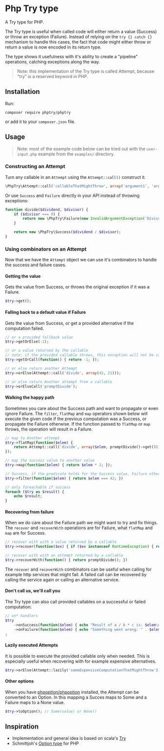 Php Try type
============

A Try type for PHP.

The Try type is useful when called code will either return a value (Success) or
throw an exception (Failure). Instead of relying on the `try {} catch {}`
mechanism to handle this cases, the fact that code might either throw or return
a value is now encoded in its return type.

The type shows it usefulness with it's ability to create a "pipeline"
operations, catching exceptions along the way.

> Note: this implementation of the Try type is called Attempt, because "try" is
> a reserved keyword in PHP.

## Installation

Run:

```
composer require phptry/phptry
```
or add it to your `composer.json` file.

## Usage

> Note: most of the example code below can be tried out with the
> `user-input.php` example from the `examples/` directory.

### Constructing an Attempt

Turn any callable in an `Attempt` using the `Attempt::call()` construct it.

```php
\PhpTry\Attempt::call('callableThatMightThrow', array('argument1', 'argument2'));
```

Or use `Success` and `Failure` directly in your API instead of throwing exceptions:

```php
function divide($dividend, $divisor) {
    if ($divisor === 0) {
        return new \PhpTry\Failure(new InvalidArgumentException('Divisor cannot be 0.'));
    }

    return new \PhpTry\Success($dividend / $divisor);
}
```

### Using combinators on an Attempt

Now that we have the `Attempt` object we can use it's combinators to handle the
success and failure cases.

#### Getting the value

Gets the value from Success, or throws the original exception if it was a Failure.

```php
$try->get();
```

#### Falling back to a default value if Failure

Gets the value from Success, or get a provided alternative if the computation failed.

```php
// or a provided fallback value
$try->getOrElse(-1);

// or a value returned by the callable
// note: if the provided callable throws, this exception will not be catched
$try->getOrCall(function() { return -1; });

// or else return another Attempt
$try->orElse(Attempt::call('divide', array(42, 21)));

// or else return Another attempt from a callable
$try->orElseCall('promptDivide');
```

#### Walking the happy path

Sometimes you care about the Success path and want to propagate or even ignore
Failure. The `filter`, `flatMap` and `map` operators shown below will execute
the given code if the previous computation was a Success, or propagate the
Failure otherwise. If the function passed to `flatMap` or `map` throws, the
operation will result in a Failure.

```php
// map to Another attempt
$try->flatMap(function($elem) {
    return Attempt::call('divide', array($elem, promptDivide()->get()));
});

// map the success value to another value
$try->map(function($elem) { return $elem * 2; });

// Success, if the predicate holds for the Success value, Failure otherwise
$try->filter(function($elem) { return $elem === 42; })

// only foreachable if success
foreach ($try as $result) {
    echo $result;
}
```

#### Recovering from failure

When we do care about the Failure path we might want to try and fix things. The
`recover` and `recoverWith` operations are for Failure, what `flatMap` and
`map` are for Success.

```php
// recover with with a value returned by a callable
$try->recover(function($ex) { if ($ex instanceof RuntimeException) { return 21; } throw $ex; })

// recover with with an attempt returned by a callable
$try->recoverWith(function() { return promptDivide(); })
```

The `recover` and `recoverWith` combinators can be useful when calling for
example http services that might fail. A failed call can be recovered by
calling the service again or calling an alternative service.

#### Don't call us, we'll call you

The Try type can also call provided callables on a successful or failed computation:

```php
// on* handlers
$try
    ->onSuccess(function($elem) { echo "Result of a / b * c is: $elem\n"; })
    ->onFailure(function($elem) { echo "Something went wrong: " . $elem->getMessage() . "\n"; promptDivide(); })
;
```

#### Lazily executed Attempts

It is possible to execute the provided callable only when needed. This is
especially useful when recovering with for example expensive alternatives.

```php
$try->orElse(Attempt::lazily('someExpensiveComputationThatMightThrow'));
```

#### Other options

When you have [phpoption/phpoption] installed, the Attempt can be converted to
an Option. In this mapping a Succes maps to Some and a Failure maps to a None
value.

```php
$try->toOption(); // Some(value) or None()
```

[phpoption/phpoption]: https://github.com/schmittjoh/php-option

## Inspiration

- Implementation and general idea is based on scala's [Try]
- Schmittjoh's [Option type] for PHP

[Try]: http://www.scala-lang.org/api/2.9.3/scala/util/Try.html
[Option type]: https://github.com/schmittjoh/php-option
